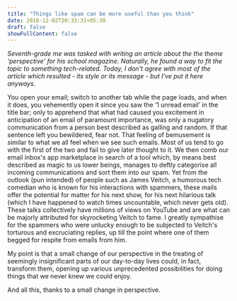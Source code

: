 ```yaml
---
title: "Things like spam can be more useful than you think"
date: 2018-12-02T20:33:31+05:30
draft: false
showFullContent: false
---
```

_Seventh-grade me was tasked with writing an article about the the theme 'perspective' for his school magazine. Naturally, he found a way to fit the topic to something tech-related. Today, I don't agree with most of the article which resulted - its style or its message - but I've put it here anyways._

You open your email; switch to another tab while the page loads, and when it does, you vehemently open it since you saw the ‘1 unread email’ in the title bar; only to apprehend that what had caused you excitement in anticipation of an email of paramount importance, was only a nugatory communication from a person best described as galling and random. If that sentence left you bewildered, fear not. That feeling of bemusement is similar to what we all feel when we see such emails. Most of us tend to go with the first of the two and fail to give later thought to it. We then comb our email inbox's app marketplace in search of a tool which, by means best described as magic to us lower beings, manages to deftly categorise all incoming communications and sort them into our spam. Yet from the outlook (pun intended) of people such as James Veitch, a humorous tech comedian who is known for his interactions with spammers, these mails offer the potential for matter for his next show, for his next hilarious talk (which I have happened to watch times uncountable, which never gets old). These talks collectively have millions of views on YouTube and are what can be majorly attributed for skyrocketing Veitch to fame. I greatly sympathise for the spammers who were unlucky enough to be subjected to Veitch's torturous and excruciating replies, up till the point where one of them begged for respite from emails from him.

My point is that a small change of our perspective in the treating of seemingly insignificant parts of our day-to-day lives could, in fact, transform them, opening up various unprecedented possibilities for doing things that we never knew we could enjoy.

And all this, thanks to a small change in perspective.
